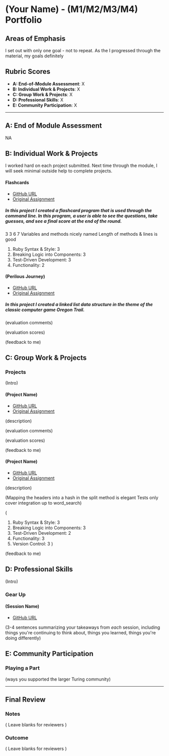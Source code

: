 # (Your Name) - (M1/M2/M3/M4) Portfolio

## Areas of Emphasis

I set out with only one goal - not to repeat. As the I progressed through the
material, my goals definitely 

## Rubric Scores

* **A: End-of-Module Assessment**: X
* **B: Individual Work & Projects**: X
* **C: Group Work & Projects**: X
* **D: Professional Skills**: X
* **E: Community Participation**: X

-----------------------

## A: End of Module Assessment

NA

## B: Individual Work & Projects

I worked hard on each project submitted. Next time through the module, I will seek minimal outside help to complete projects.

#### Flashcards

* [GitHub URL](https://github.com/brickstar/flashcards)
* [Original Assignment](https://github.com/turingschool/curriculum/blob/master/source/projects/flashcards.markdown)

##### In this project I created a flashcard program that is used through the command line. In this program, a user is able to see the questions, take guesses, and see a final score at the end of the round.


3 3 6 7 Variables and methods nicely named Length of methods & lines is good

1. Ruby Syntax & Style: 3
2. Breaking Logic into Components: 3
3. Test-Driven Development: 3
4. Functionality: 2


#### (Perilous Journey)

* [GitHub URL](https://github.com/brickstar/perilous_journey)
* [Original Assignment](perilous_journey)

##### In this project I created a linked list data structure in the theme of the classic computer game Oregon Trail.

(evaluation comments)

(evaluation scores)

(feedback to me)

## C: Group Work & Projects

### Projects

(Intro)

#### (Project Name)

* [GitHub URL](https://github.com/brickstar/enigma)
* [Original Assignment](enigma)

(description)

(evaluation comments)

(evaluation scores)

(feedback to me)

#### (Project Name)

* [GitHub URL](https://github.com/brickstar/HTTP_Yeah_You_Know_Me)
* [Original Assignment](http_yeah_you_know_me)

(description)

(Mapping the headers into a hash in the split method is elegant
Tests only cover integration up to word_search)

(
 1.  Ruby Syntax & Style: 3
 2. Breaking Logic into Components: 3
 3. Test-Driven Development: 2
 4. Functionality: 3
 5. Version Control: 3
 )

(feedback to me)


## D: Professional Skills
(Intro)

### Gear Up
#### (Session Name)

* [GitHub URL]()

(3-4 sentences summarizing your takeaways from _each_ session, including things you're continuing to think about, things you learned, things you're doing differently)

## E: Community Participation

### Playing a Part

(ways you supported the larger Turing community)

------------------

## Final Review

### Notes

( Leave blanks for reviewers )

### Outcome

( Leave blanks for reviewers )
